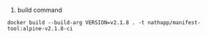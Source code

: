 
1.  build command
```
docker build --build-arg VERSION=v2.1.8 . -t nathapp/manifest-tool:alpine-v2.1.8-ci
```
